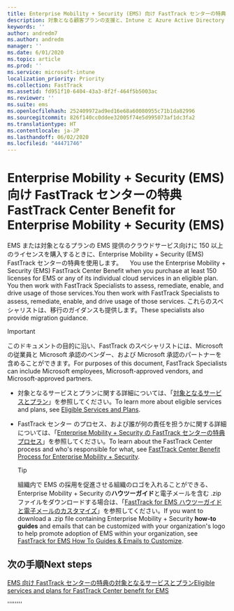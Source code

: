 ```yaml
---
title: Enterprise Mobility + Security (EMS) 向け FastTrack センターの特典
description: 対象となる顧客プランの支援と、Intune と Azure Active Directory Premium の展開を行うプログラム
keywords: ''
author: andredm7
ms.author: andredm
manager: ''
ms.date: 6/01/2020
ms.topic: article
ms.prod: ''
ms.service: microsoft-intune
localization_priority: Priority
ms.collection: FastTrack
ms.assetid: fd951f10-6404-43a3-8f2f-464f5b5003ac
ms.reviewer: ''
ms.suite: ems
ms.openlocfilehash: 252409972ad9ed16e68a60080955c71b1da82996
ms.sourcegitcommit: 826f140cc0ddee32005f74e5d995073af1dc3fa2
ms.translationtype: HT
ms.contentlocale: ja-JP
ms.lasthandoff: 06/02/2020
ms.locfileid: "44471746"
---
```

# <a name="fasttrack-center-benefit-for-enterprise-mobility--security-ems"></a><span data-ttu-id="09e64-103">Enterprise Mobility + Security (EMS) 向け FastTrack センターの特典</span><span class="sxs-lookup"><span data-stu-id="09e64-103">FastTrack Center Benefit for Enterprise Mobility + Security (EMS)</span></span>

<span data-ttu-id="09e64-104">EMS または対象となるプランの EMS 提供のクラウドサービス向けに 150 以上のライセンスを購入するときに、Enterprise Mobility + Security (EMS) FastTrack センターの特典を使用します。 　</span><span class="sxs-lookup"><span data-stu-id="09e64-104">You use the Enterprise Mobility + Security (EMS) FastTrack Center Benefit when you purchase at least 150 licenses for EMS or any of its individual cloud services in an eligible plan.</span></span> <span data-ttu-id="09e64-105">You then work with FastTrack Specialists to assess, remediate, enable, and drive usage of those services.</span><span class="sxs-lookup"><span data-stu-id="09e64-105">You then work with FastTrack Specialists to assess, remediate, enable, and drive usage of those services.</span></span> <span data-ttu-id="09e64-106">これらのスペシャリストは、移行のガイダンスも提供します。</span><span class="sxs-lookup"><span data-stu-id="09e64-106">These specialists also provide migration guidance.</span></span> 

> [!IMPORTANT]
> <span data-ttu-id="09e64-107">このドキュメントの目的に沿い、FastTrack のスペシャリストには、Microsoft の従業員と Microsoft 承認のベンダー、および Microsoft 承認のパートナーを含めることができます。</span><span class="sxs-lookup"><span data-stu-id="09e64-107">For purposes of this document, FastTrack Specialists can include Microsoft employees, Microsoft-approved vendors, and Microsoft-approved partners.</span></span>

- <span data-ttu-id="09e64-108">対象となるサービスとプランに関する詳細については、「[対象となるサービスとプラン](M365-eligible-services-and-plans.md)」を参照してください。</span><span class="sxs-lookup"><span data-stu-id="09e64-108">To learn more about eligible services and plans, see [Eligible Services and Plans](M365-eligible-services-and-plans.md).</span></span>

- <span data-ttu-id="09e64-109">FastTrack センター のプロセス、および誰が何の責任を担うかに関する詳細については、「[Enterprise Mobility + Security の FastTrack センターの特典プロセス](EMS-fasttrack-process.md)」を参照してください。</span><span class="sxs-lookup"><span data-stu-id="09e64-109">To learn about the FastTrack Center process and who's responsible for what, see [FastTrack Center Benefit Process for Enterprise Mobility + Security](EMS-fasttrack-process.md).</span></span>

    > [!TIP]
    > <span data-ttu-id="09e64-110">組織内で EMS の採用を促進させる組織のロゴを入れることができる、Enterprise Mobility + Security の**ハウツーガイド**と電子メールを含む .zip ファイルをダウンロードする場合は、「[FastTrack for EMS ハウツーガイドと電子メールのカスタマイズ](https://gallery.technet.microsoft.com/FastTrack-for-EMS-How-To-f170da4c)」を参照してください。</span><span class="sxs-lookup"><span data-stu-id="09e64-110">If you want to download a .zip file containing Enterprise Mobility + Security **how-to guides** and emails that can be customized with your organization's logo to help promote adoption of EMS within your organization, see [FastTrack for EMS How To Guides & Emails to Customize](https://gallery.technet.microsoft.com/FastTrack-for-EMS-How-To-f170da4c).</span></span>

## <a name="next-steps"></a><span data-ttu-id="09e64-111">次の手順</span><span class="sxs-lookup"><span data-stu-id="09e64-111">Next steps</span></span>

[<span data-ttu-id="09e64-112">EMS 向け FastTrack センターの特典の対象となるサービスとプラン</span><span class="sxs-lookup"><span data-stu-id="09e64-112">Eligible services and plans for FastTrack Center benefit for EMS</span></span>](M365-eligible-services-and-plans.md)

<span data-ttu-id="09e64-113">''''</span><span class="sxs-lookup"><span data-stu-id="09e64-113">''''</span></span>